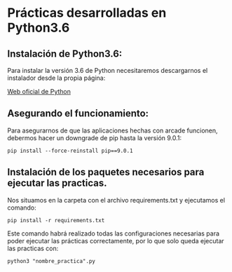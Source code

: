 # Prácticas desarrolladas en Python3.6


## Instalación de Python3.6:

Para instalar la versión 3.6 de Python necesitaremos descargarnos el instalador desde la propia página:

   [Web oficial de Python](https://www.python.org/downloads/release/python-360/)

## Asegurando el funcionamiento:
    
Para asegurarnos de que las aplicaciones hechas con arcade funcionen, debermos hacer un downgrade de pip hasta la versión 9.0.1:

    pip install --force-reinstall pip==9.0.1

## Instalación de los paquetes necesarios para ejecutar las practicas. 

Nos situamos en la carpeta con el archivo requirements.txt y ejecutamos el comando:

    pip install -r requirements.txt

Este comando habrá realizado todas las configuraciones necesarias para poder ejecutar las prácticas correctamente, por lo que solo queda ejecutar las practicas con:

    python3 "nombre_practica".py
